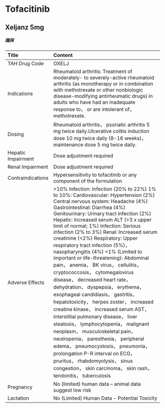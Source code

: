 # Tofacitinib

## Xeljanz 5mg

##### 臨採

| Title              | Content                                                                                                                                                                                                                                                                                                                                                                                                                                                                                                                                                                                                                                                                                                                                                                                                                                                                                                                                                                                                                                                                                               |
|:-------------------|:------------------------------------------------------------------------------------------------------------------------------------------------------------------------------------------------------------------------------------------------------------------------------------------------------------------------------------------------------------------------------------------------------------------------------------------------------------------------------------------------------------------------------------------------------------------------------------------------------------------------------------------------------------------------------------------------------------------------------------------------------------------------------------------------------------------------------------------------------------------------------------------------------------------------------------------------------------------------------------------------------------------------------------------------------------------------------------------------------|
| TAH Drug Code      | OXELJ                                                                                                                                                                                                                                                                                                                                                                                                                                                                                                                                                                                                                                                                                                                                                                                                                                                                                                                                                                                                                                                                                                 |
| Indications        | Rheumatoid arthritis: Treatment of moderately- to severely-active rheumatoid arthritis (as monotherapy or in combination with methotrexate or other nonbiologic disease-modifying antirheumatic drugs) in adults who have had an inadequate response to， or are intolerant of， methotrexate.                                                                                                                                                                                                                                                                                                                                                                                                                                                                                                                                                                                                                                                                                                                                                                                                        |
| Dosing             | Rheumatoid arthritis， psoriatic arthritis 5 mg twice daily.Ulcerative colitis induction dose 10 mg twice daily (8-16 weeks)， maintenance dose 5 mg twice daily.                                                                                                                                                                                                                                                                                                                                                                                                                                                                                                                                                                                                                                                                                                                                                                                                                                                                                                                                     |
| Hepatic Impairment | Dose adjustment required                                                                                                                                                                                                                                                                                                                                                                                                                                                                                                                                                                                                                                                                                                                                                                                                                                                                                                                                                                                                                                                                              |
| Renal Impairment   | Dose adjustment required                                                                                                                                                                                                                                                                                                                                                                                                                                                                                                                                                                                                                                                                                                                                                                                                                                                                                                                                                                                                                                                                              |
| Contraindications  | Hypersensitivity to tofacitinib or any component of the formulation                                                                                                                                                                                                                                                                                                                                                                                                                                                                                                                                                                                                                                                                                                                                                                                                                                                                                                                                                                                                                                   |
| Adverse Effects    | >10% Infection: Infection (20% to 22%) 1% to 10%: Cardiovascular: Hypertension (2%) Central nervous system: Headache (4%) Gastrointestinal: Diarrhea (4%) Genitourinary: Urinary tract infection (2%) Hepatic: Increased serum ALT (>3 x upper limit of normal; 1%) Infection: Serious infection (2% to 3%) Renal: Increased serum creatinine (<2%) Respiratory: Upper respiratory tract infection (5%)， nasopharyngitis (4%) <1% (Limited to important or life-threatening): Abdominal pain， anemia， BK virus， cellulitis， cryptococcosis， cytomegalovirus disease， decreased heart rate， dehydration， dyspepsia， erythema， esophageal candidiasis， gastritis， hepatotoxicity， herpes zoster， increased creatine kinase， increased serum AST， interstitial pulmonary disease， liver steatosis， lymphocytopenia， malignant neoplasm， musculoskeletal pain， neutropenia， paresthesia， peripheral edema， pneumocystosis， pneumonia， prolongation P-R interval on ECG， pruritus， rhabdomyolysis， sinus congestion， skin carcinoma， skin rash， tendonitis， tuberculosis |
| Pregnancy          | No (limited) human data – animal data suggest low risk                                                                                                                                                                                                                                                                                                                                                                                                                                                                                                                                                                                                                                                                                                                                                                                                                                                                                                                                                                                                                                                |
| Lactation          | No (Limited) Human Data - Potential Toxicity                                                                                                                                                                                                                                                                                                                                                                                                                                                                                                                                                                                                                                                                                                                                                                                                                                                                                                                                                                                                                                                          |

